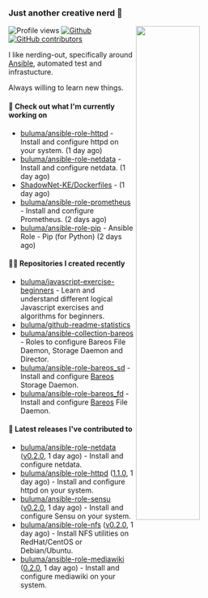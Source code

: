 ### Just another creative nerd 👋


![Profile views](https://gpvc.arturio.dev/buluma) <a href="https://gitstats.me/buluma">
  <img align="right" src="https://github-readme-stats.vercel.app/api?username=buluma&theme=gotham&show_icons=true" width="50%"/>
</a>
[![Github](https://img.shields.io/badge/-buluma-black?style=flat&labelColor=black&logo=github&logoColor=white&include_all_commits=true&count_private=true)](https://gitstats.me/buluma)
[![GitHub contributors](https://img.shields.io/github/contributors/buluma/badges.svg)](https://GitHub.com/buluma/badges/graphs/contributors/)

I like nerding-out, specifically around [Ansible](https://github.com/ansible/ansible), automated test and infrastucture.

Always willing to learn new things.

#### 👷 Check out what I'm currently working on

- [buluma/ansible-role-httpd](https://github.com/buluma/ansible-role-httpd) - Install and configure httpd on your system. (1 day ago)
- [buluma/ansible-role-netdata](https://github.com/buluma/ansible-role-netdata) - Install and configure netdata. (1 day ago)
- [ShadowNet-KE/Dockerfiles](https://github.com/ShadowNet-KE/Dockerfiles) -  (1 day ago)
- [buluma/ansible-role-prometheus](https://github.com/buluma/ansible-role-prometheus) - Install and configure Prometheus. (2 days ago)
- [buluma/ansible-role-pip](https://github.com/buluma/ansible-role-pip) - Ansible Role - Pip (for Python) (2 days ago)

#### 👨‍💻 Repositories I created recently

- [buluma/javascript-exercise-beginners](https://github.com/buluma/javascript-exercise-beginners) - Learn and understand different logical Javascript exercises and algorithms for beginners.
- [buluma/github-readme-statistics](https://github.com/buluma/github-readme-statistics)
- [buluma/ansible-collection-bareos](https://github.com/buluma/ansible-collection-bareos) - Roles to configure Bareos File Daemon, Storage Daemon and Director.
- [buluma/ansible-role-bareos_sd](https://github.com/buluma/ansible-role-bareos_sd) - Install and configure [Bareos](https://www.bareos.com/) Storage Daemon.
- [buluma/ansible-role-bareos_fd](https://github.com/buluma/ansible-role-bareos_fd) - Install and configure [Bareos](https://www.bareos.com/) File Daemon.

#### 🚀 Latest releases I've contributed to

- [buluma/ansible-role-netdata](https://github.com/buluma/ansible-role-netdata) ([v0.2.0](https://github.com/buluma/ansible-role-netdata/releases/tag/v0.2.0), 1 day ago) - Install and configure netdata.
- [buluma/ansible-role-httpd](https://github.com/buluma/ansible-role-httpd) ([1.1.0](https://github.com/buluma/ansible-role-httpd/releases/tag/1.1.0), 1 day ago) - Install and configure httpd on your system.
- [buluma/ansible-role-sensu](https://github.com/buluma/ansible-role-sensu) ([v0.2.0](https://github.com/buluma/ansible-role-sensu/releases/tag/v0.2.0), 1 day ago) - Install and configure Sensu on your system.
- [buluma/ansible-role-nfs](https://github.com/buluma/ansible-role-nfs) ([v0.2.0](https://github.com/buluma/ansible-role-nfs/releases/tag/v0.2.0), 1 day ago) - Install NFS utilities on RedHat/CentOS or Debian/Ubuntu.
- [buluma/ansible-role-mediawiki](https://github.com/buluma/ansible-role-mediawiki) ([0.2.0](https://github.com/buluma/ansible-role-mediawiki/releases/tag/0.2.0), 1 day ago) - Install and configure mediawiki on your system.


